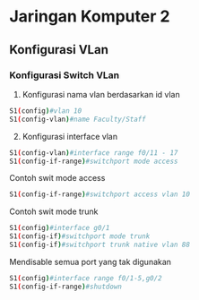 # Jaringan Komputer 2

## Konfigurasi VLan 

### Konfigurasi Switch VLan
1. Konfigurasi nama vlan berdasarkan id vlan
```sh
S1(config)#vlan 10
S1(config-vlan)#name Faculty/Staff
```
2. Konfigurasi interface vlan
```sh
S1(config-vlan)#interface range f0/11 - 17
S1(config-if-range)#switchport mode access
```
Contoh swit mode access
```sh
S1(config-if-range)#switchport access vlan 10
```
Contoh swit mode trunk
```sh
S1(config)#interface g0/1
S1(config-if)#switchport mode trunk
S1(config-if)#switchport trunk native vlan 88
```
Mendisable semua port yang tak digunakan
```sh
S1(config)#interface range f0/1-5,g0/2
S1(config-if-range)#shutdown
```
